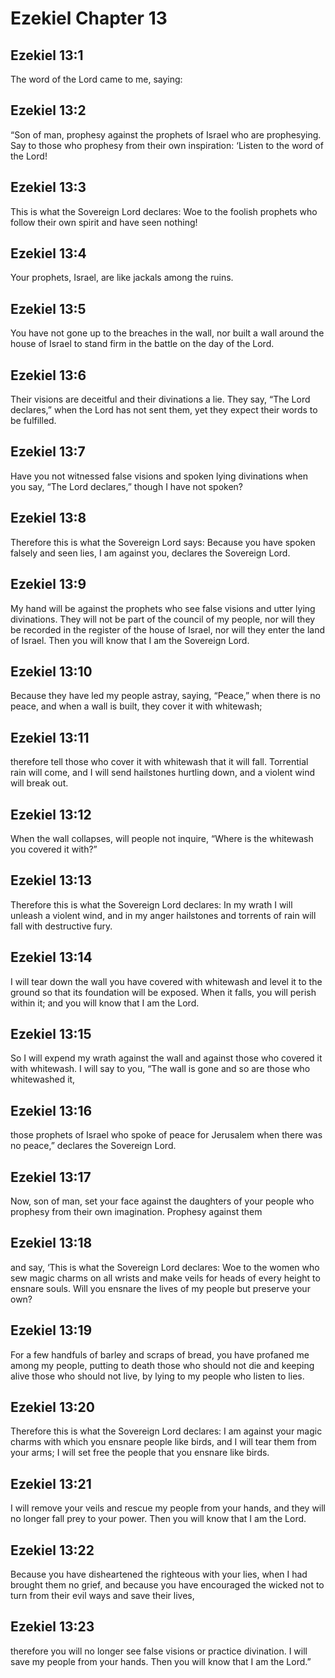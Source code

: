 # Ezekiel Chapter 13

## Ezekiel 13:1
The word of the Lord came to me, saying:

## Ezekiel 13:2
“Son of man, prophesy against the prophets of Israel who are prophesying. Say to those who prophesy from their own inspiration: ‘Listen to the word of the Lord!

## Ezekiel 13:3
This is what the Sovereign Lord declares: Woe to the foolish prophets who follow their own spirit and have seen nothing!

## Ezekiel 13:4
Your prophets, Israel, are like jackals among the ruins.

## Ezekiel 13:5
You have not gone up to the breaches in the wall, nor built a wall around the house of Israel to stand firm in the battle on the day of the Lord.

## Ezekiel 13:6
Their visions are deceitful and their divinations a lie. They say, “The Lord declares,” when the Lord has not sent them, yet they expect their words to be fulfilled.

## Ezekiel 13:7
Have you not witnessed false visions and spoken lying divinations when you say, “The Lord declares,” though I have not spoken?

## Ezekiel 13:8
Therefore this is what the Sovereign Lord says: Because you have spoken falsely and seen lies, I am against you, declares the Sovereign Lord.

## Ezekiel 13:9
My hand will be against the prophets who see false visions and utter lying divinations. They will not be part of the council of my people, nor will they be recorded in the register of the house of Israel, nor will they enter the land of Israel. Then you will know that I am the Sovereign Lord.

## Ezekiel 13:10
Because they have led my people astray, saying, “Peace,” when there is no peace, and when a wall is built, they cover it with whitewash;

## Ezekiel 13:11
therefore tell those who cover it with whitewash that it will fall. Torrential rain will come, and I will send hailstones hurtling down, and a violent wind will break out.

## Ezekiel 13:12
When the wall collapses, will people not inquire, “Where is the whitewash you covered it with?”

## Ezekiel 13:13
Therefore this is what the Sovereign Lord declares: In my wrath I will unleash a violent wind, and in my anger hailstones and torrents of rain will fall with destructive fury.

## Ezekiel 13:14
I will tear down the wall you have covered with whitewash and level it to the ground so that its foundation will be exposed. When it falls, you will perish within it; and you will know that I am the Lord.

## Ezekiel 13:15
So I will expend my wrath against the wall and against those who covered it with whitewash. I will say to you, “The wall is gone and so are those who whitewashed it,

## Ezekiel 13:16
those prophets of Israel who spoke of peace for Jerusalem when there was no peace,” declares the Sovereign Lord.

## Ezekiel 13:17
Now, son of man, set your face against the daughters of your people who prophesy from their own imagination. Prophesy against them

## Ezekiel 13:18
and say, ‘This is what the Sovereign Lord declares: Woe to the women who sew magic charms on all wrists and make veils for heads of every height to ensnare souls. Will you ensnare the lives of my people but preserve your own?

## Ezekiel 13:19
For a few handfuls of barley and scraps of bread, you have profaned me among my people, putting to death those who should not die and keeping alive those who should not live, by lying to my people who listen to lies.

## Ezekiel 13:20
Therefore this is what the Sovereign Lord declares: I am against your magic charms with which you ensnare people like birds, and I will tear them from your arms; I will set free the people that you ensnare like birds.

## Ezekiel 13:21
I will remove your veils and rescue my people from your hands, and they will no longer fall prey to your power. Then you will know that I am the Lord.

## Ezekiel 13:22
Because you have disheartened the righteous with your lies, when I had brought them no grief, and because you have encouraged the wicked not to turn from their evil ways and save their lives,

## Ezekiel 13:23
therefore you will no longer see false visions or practice divination. I will save my people from your hands. Then you will know that I am the Lord.”
